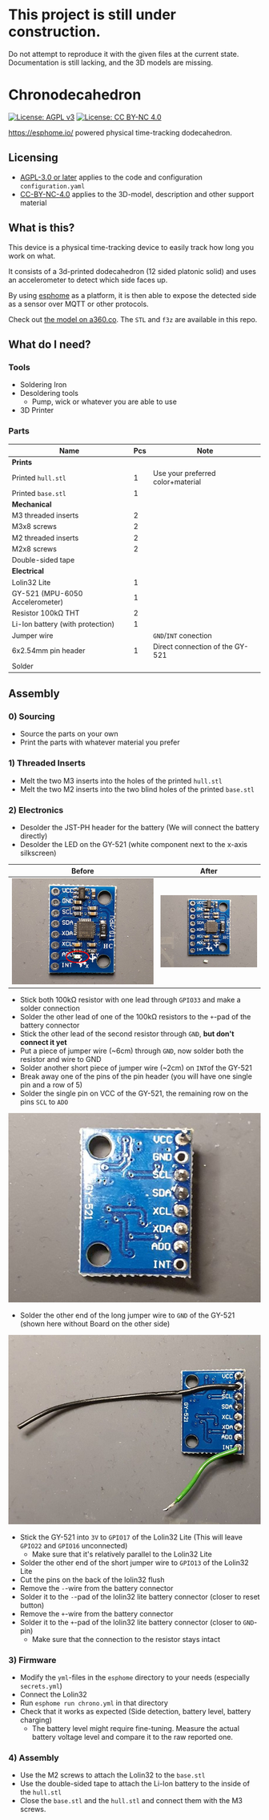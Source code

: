 # This project is still under construction.

Do not attempt to reproduce it with the given files at the current state.
Documentation is still lacking, and the 3D models are missing.

# Chronodecahedron

 [![License: AGPL v3](https://img.shields.io/badge/License-AGPL%20v3-blue.svg)](https://www.gnu.org/licenses/agpl-3.0.html)
 [![License: CC BY-NC 4.0](https://img.shields.io/badge/License-CC%20BY--NC%204.0-lightgrey.svg)](https://creativecommons.org/licenses/by-nc/4.0/)


https://esphome.io/ powered physical time-tracking dodecahedron.

## Licensing

 - [AGPL-3.0 or later](./LICENSE.AGPL-3.0-or-later) applies to the code and configuration `configuration.yaml`
 - [CC-BY-NC-4.0](./LICENSE.CC-BY-NC-4.0) applies to the 3D-model, description and other support material

## What is this?

This device is a physical time-tracking device to easily track how long you work on what.

It consists of a 3d-printed dodecahedron (12 sided platonic solid) and uses an 
accelerometer to detect which side faces up.

By using [esphome](https://esphome.io) as a platform, it is then able to expose 
the detected side as a sensor over MQTT or other protocols.

Check out [the model on a360.co](https://a360.co/3KxAjle). The `STL` and `f3z` are available in this repo.

## What do I need?

### Tools

 - Soldering Iron
 - Desoldering tools
   - Pump, wick or whatever you are able to use
 - 3D Printer
 
### Parts

| Name                             | Pcs | Note                              |
|----------------------------------|-----|-----------------------------------|
| **Prints**                       |     |                                   |
| Printed `hull.stl`               | 1   | Use your preferred color+material |
| Printed `base.stl`               | 1   |                                   |
| **Mechanical**                   |     |                                   |
| M3 threaded inserts              | 2   |                                   |
| M3x8 screws                      | 2   |                                   |
| M2 threaded inserts              | 2   |                                   |
| M2x8 screws                      | 2   |                                   |
| Double-sided tape                |     |                                   |
| **Electrical**                   |     |                                   |
| Lolin32 Lite                     | 1   |                                   |
| GY-521 (MPU-6050 Accelerometer)  | 1   |                                   |
| Resistor 100kΩ THT               | 2   |                                   |
| Li-Ion battery (with protection) | 1   |                                   |
| Jumper wire                      |     | `GND`/`INT` conection             |
| 6x2.54mm pin header              | 1   | Direct connection of the GY-521   |
| Solder                           |     |                                   |

## Assembly

### 0) Sourcing

 - Source the parts on your own
 - Print the parts with whatever material you prefer

### 1) Threaded Inserts

 - Melt the two M3 inserts into the holes of the printed `hull.stl`
 - Melt the two M2 inserts into the two blind holes of the printed `base.stl`

### 2) Electronics

 - Desolder the JST-PH header for the battery (We will connect the battery directly)
 - Desolder the LED on the GY-521 (white component next to the x-axis silkscreen)
 
| Before                                                                                | After                                                                         |
|---------------------------------------------------------------------------------------|-------------------------------------------------------------------------------|
| ![GY-521, with the LED marked with a red circle](./assets/gy_led.jpg "LED to remove") | ![GY-521, with the LED next to it](./assets/gy_led_removed.jpg "Removed LED") |
 
 - Stick both 100kΩ resistor with one lead through `GPIO33` and make a solder connection
 - Solder the other lead of one of the 100kΩ resistors to the `+`-pad of the battery connector
 - Stick the other lead of the second resistor through `GND`, **but don't connect it yet**
 - Put a piece of jumper wire (~6cm) through `GND`, now solder both the resistor and wire to GND
 - Solder another short piece of jumper wire (~2cm) on `INT`of the GY-521
 - Break away one of the pins of the pin header (you will have one single pin and a row of 5)
 - Solder the single pin on VCC of the GY-521, the remaining row on the pins `SCL` to `ADO`

![GY-521 with pin row soldered to it](./assets/gy_header.jpg "Expected Result")
 
 - Solder the other end of the long jumper wire to `GND` of the GY-521 (shown here without Board on the other side)
 
![GY-521 with pin row and cables soldered to it](./assets/gy_header_wire.jpg "Expected Result")
 
 - Stick the GY-521 into `3V` to `GPIO17` of the Lolin32 Lite (This will leave `GPIO22` and `GPIO16` unconnected)
   - Make sure that it's relatively parallel to the Lolin32 Lite
 - Solder the other end of the short jumper wire to `GPIO13` of the Lolin32 Lite
 - Cut the pins on the back of the lolin32 flush
 - Remove the `-`-wire from the battery connector
 - Solder it to the `-`-pad of the lolin32 lite battery connector (closer to reset button)
 - Remove the `+`-wire from the battery connector
 - Solder it to the `+`-pad of the lolin32 lite battery connector (closer to `GND`-pin)
   - Make sure that the connection to the resistor stays intact

### 3) Firmware

 - Modify the `yml`-files in the `esphome` directory to your needs (especially `secrets.yml`)
 - Connect the Lolin32
 - Run `esphome run chrono.yml` in that directory
 - Check that it works as expected (Side detection, battery level, battery charging)
   - The battery level might require fine-tuning. Measure the actual battery voltage level and compare it to the raw reported one.
 
### 4) Assembly

 - Use the M2 screws to attach the Lolin32 to the `base.stl`
 - Use the double-sided tape to attach the Li-Ion battery to the inside of the `hull.stl`
 - Close the `base.stl` and the `hull.stl` and connect them with the M3 screws.
